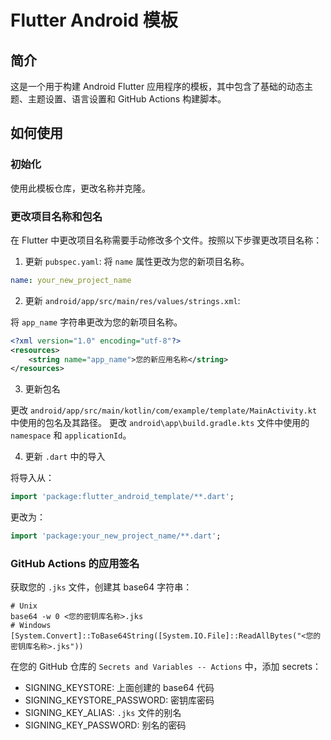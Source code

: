 # Flutter Android 模板

## 简介

这是一个用于构建 Android Flutter 应用程序的模板，其中包含了基础的动态主题、主题设置、语言设置和 GitHub Actions 构建脚本。

## 如何使用

### 初始化

使用此模板仓库，更改名称并克隆。

### 更改项目名称和包名

在 Flutter 中更改项目名称需要手动修改多个文件。按照以下步骤更改项目名称：

1. 更新 `pubspec.yaml`:
   将 `name` 属性更改为您的新项目名称。

```yaml
name: your_new_project_name
```

2. 更新 `android/app/src/main/res/values/strings.xml`:

将 `app_name` 字符串更改为您的新项目名称。

```xml
<?xml version="1.0" encoding="utf-8"?>
<resources>
    <string name="app_name">您的新应用名称</string>
</resources>
```

3. 更新包名

更改 `android/app/src/main/kotlin/com/example/template/MainActivity.kt` 中使用的包名及其路径。
更改 `android\app\build.gradle.kts` 文件中使用的 `namespace` 和 `applicationId`。

4. 更新 `.dart` 中的导入

将导入从：

```dart
import 'package:flutter_android_template/**.dart';
```

更改为：

```dart
import 'package:your_new_project_name/**.dart';
```

### GitHub Actions 的应用签名

获取您的 `.jks` 文件，创建其 base64 字符串：

```shell
# Unix
base64 -w 0 <您的密钥库名称>.jks
# Windows
[System.Convert]::ToBase64String([System.IO.File]::ReadAllBytes("<您的密钥库名称>.jks"))
```

在您的 GitHub 仓库的 `Secrets and Variables -- Actions` 中，添加 secrets：
- SIGNING_KEYSTORE: 上面创建的 base64 代码
- SIGNING_KEYSTORE_PASSWORD: 密钥库密码
- SIGNING_KEY_ALIAS: `.jks` 文件的别名
- SIGNING_KEY_PASSWORD: 别名的密码
